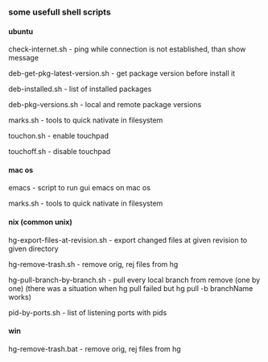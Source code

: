 ### some usefull shell scripts

#### ubuntu

check-internet.sh - ping while connection is not established, than show message

deb-get-pkg-latest-version.sh - get package version before install it

deb-installed.sh - list of installed packages

deb-pkg-versions.sh - local and remote package versions

marks.sh - tools to quick nativate in filesystem

touchon.sh - enable touchpad

touchoff.sh - disable touchpad

#### mac os

emacs - script to run gui emacs on mac os

marks.sh - tools to quick nativate in filesystem

#### nix (common unix)

hg-export-files-at-revision.sh - export changed files at given revision to given directory

hg-remove-trash.sh - remove orig, rej files from hg

hg-pull-branch-by-branch.sh - pull every local branch from remove (one by one)
(there was a situation when hg pull failed but hg pull -b branchName works)

pid-by-ports.sh - list of listening ports with pids

#### win

hg-remove-trash.bat - remove orig, rej files from hg 





